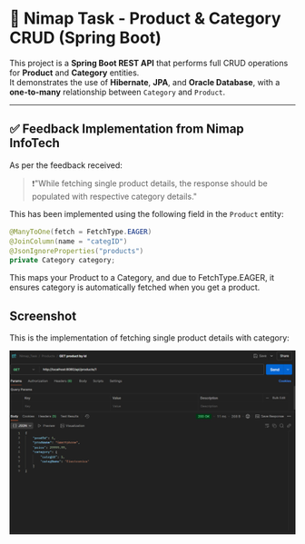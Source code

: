 # 🛒 Nimap Task - Product & Category CRUD (Spring Boot)

This project is a **Spring Boot REST API** that performs full CRUD operations for **Product** and **Category** entities.  
It demonstrates the use of **Hibernate**, **JPA**, and **Oracle Database**, with a **one-to-many** relationship between `Category` and `Product`.

---

## ✅ Feedback Implementation from Nimap InfoTech

As per the feedback received:

> ❗"While fetching single product details, the response should be populated with respective category details."

This has been implemented using the following field in the `Product` entity:

```java
@ManyToOne(fetch = FetchType.EAGER)
@JoinColumn(name = "categID")
@JsonIgnoreProperties("products")
private Category category;

```
This maps your Product to a Category, and due to FetchType.EAGER, it ensures category is automatically fetched when you get a product.


## Screenshot

This is the implementation of fetching single product details with category:

![Implementation Screenshot](ss.png)
